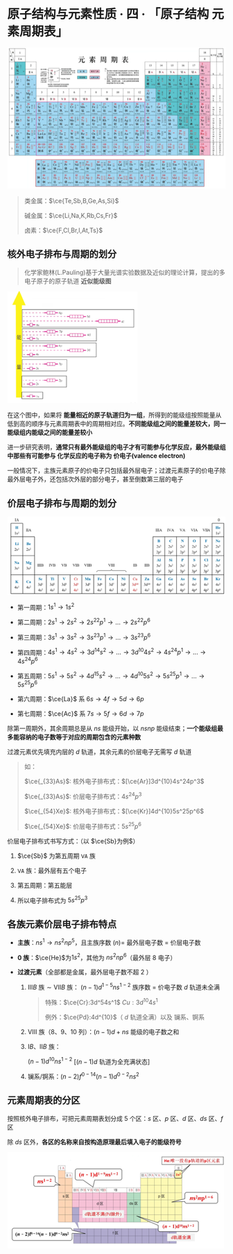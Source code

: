 # 原子结构与元素性质 · 四 · 「原子结构 元素周期表」

<img src="./images/4.1.png"/>

> 类金属：$\ce{Te,Sb,B,Ge,As,Si}$
> 
> 碱金属：$\ce{Li,Na,K,Rb,Cs,Fr}$
> 
> 卤素：$\ce{F,Cl,Br,I,At,Ts}$

## 核外电子排布与周期的划分

> 化学家鲍林(L.Pauling)基于大量光谱实验数据及近似的理论计算，提出的多电子原子的原子轨道 **近似能级图**

<img src="./images/4.2.png"  data-align="inline" style="width:300px">

在这个图中，如果将 **能量相近的原子轨道归为一组**，所得到的能级组按照能量从低到高的顺序与元素周期表中的周期相对应。**不同能级组之间的能量差较大，同一能级组内能级之间的能量差较小**

进一步研究表明，**通常只有最外能级组的电子才有可能参与化学反应，最外能级组中那些有可能参与 化学反应的电子称为 价电子(valence electron)**

一般情况下，主族元素原子的价电子只包括最外层电子；过渡元素原子的价电子除最外层电子外，还包括次外层的部分电子，甚至倒数第三层的电子

## 价层电子排布与周期的划分

<img title="" src="./images/4.3.jpg"  data-align="inline">

- 第一周期：$1s^1\longrightarrow 1s^2$

- 第二周期：$2s^1\longrightarrow 2s^2\longrightarrow 2s^22p^1\longrightarrow \dots \longrightarrow 2s^22p^6$

- 第三周期：$3s^1\longrightarrow 3s^2\longrightarrow 3s^23p^1\longrightarrow...\longrightarrow 3s^23p^6$

- 第四周期：$4s^1 \longrightarrow 4s^2\longrightarrow 3d^14s^2\longrightarrow...\longrightarrow3d^{10}4s^2\longrightarrow4s^24p^1\longrightarrow...\longrightarrow4s^24p^6$

- 第五周期：$5s^1\longrightarrow 5s^2\longrightarrow 4d^15s^2\longrightarrow...\longrightarrow 4d^{10}5s^2\longrightarrow 5s^25p^1\longrightarrow...\longrightarrow 5s^25p^6$

- 第六周期：$\ce{La}$ 系 $6s\longrightarrow 4f\longrightarrow 5d\longrightarrow 6p$

- 第七周期：$\ce{Ac}$ 系 $7s\longrightarrow 5f\longrightarrow 6d\longrightarrow 7p$

除第一周期外，其余周期总是从 $ns$ 能级开始，以 $nsnp$ 能级结束；**一个能级组最多能容纳的电子数等于对应的周期包含的元素种数**

过渡元素优先填充内层的 $d$ 轨道，其余元素的价层电子无需写 $d$ 轨道
> 如：
> 
> $\ce{_{33}As}$: 核外电子排布式：$[\ce{Ar}]3d^{10}4s^24p^3$
> 
> $\ce{_{33}As}$: 价层电子排布式：$4s^24p^3$
> 
> $\ce{_{54}Xe}$: 核外电子排布式：$[\ce{Kr}]4d^{10}5s^25p^6$
> 
> $\ce{_{54}Xe}$: 价层电子排布式：$5s^25p^6$

价层电子排布式书写方式：（以 $\ce{Sb}为例$）

1. $\ce{Sb}$ 为第五周期 $\texttt{ⅤA}$ 族

2. $\texttt{ⅤA}$ 族：最外层有五个电子

3. 第五周期：第五能层

4. 所以电子排布式为 $5s^25p^3$

## 各族元素价层电子排布特点

- **主族**：$ns^1 \longrightarrow ns^2np^5$，且主族序数 $(n)$= 最外层电子数 = 价层电子数
- **0 族**：$\ce{He}$为$1s^2$，其他为 $ns^2np^6$（最外层 $8$ 电子）
- **过渡元素**（全部都是金属，最外层电子数不超 $2$ ）

    1. $ⅢB$ 族$\sim ⅤⅡB$ 族：
        $(n-1)d^{1-5}ns^{1-2}$
        族序数 = 价电子数
        $d$ 轨道未全满 

        > 特殊：$\ce{Cr}:3d^54s^1$ $Cu:3d^{10}4s^1$
        >
        > 例外：$\ce{Pd}:4d^{10}$（ $d$ 轨道全满）以及 镧系、锕系

    2. $ⅤⅢ$ 族（8、9、10 列）：$(n-1)d+ns$ 能级的电子数之和

    3. $ⅠB、ⅡB$ 族：

        $(n-1)d^{10}ns^{1-2}$  [$(n-1)d$ 轨道为全充满状态]

    4. 镧系/锕系：$(n-2)f^{0-14}(n-1)d^{0-2}ns^2$
   
## 元素周期表的分区

按照核外电子排布，可把元素周期表划分成 5 个区：$s$ 区、$p$ 区、$d$ 区、$ds$ 区、$f$ 区

除 $ds$ 区外，**各区的名称来自按构造原理最后填入电子的能级符号**

<img title="元素周期表的分区" src="./images/4.4.png"  data-align="inline" style="width:500px">
